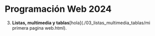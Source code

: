 # Programación Web 2024

3. **Listas, multimedia y tablas**[hola](./03_listas_multimedia_tablas/mi primera pagina web.html).
